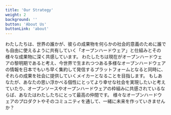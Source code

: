 ```yaml
---
title: 'Our Strategy'
weight: 2
background: ''
button: 'About Us'
buttonLink: 'about'
---
```


わたしたちは、世界の誰かが、彼らの成果物を何らかの社会的意義のために誰でも自由に使えるように共有していく「オープンハードウェア」と仕組みとその様々な成果物に深く共感しています。
わたしたちは現在がオープンハードウェアの黎明期であると考え、今世界で生まれつつある多様なオープンハードウェアの情報を日本でもいち早く集約して発信するプラットフォームとなると同時に、それらの成果を社会に提供していくメイカーとなることを目指します。
もしあなたが、あなたの思い浮かべる個性にとってより幸せな社会を実現したいと考えていたり、オープンソースやオープンハードウェアの枠組みに共感されているならば、あなたはわたしたちにとって最高の仲間です。
様々なオープンハードウェアのプロダクトやそのコミュニティを通して、一緒に未来を作っていきませんか？
